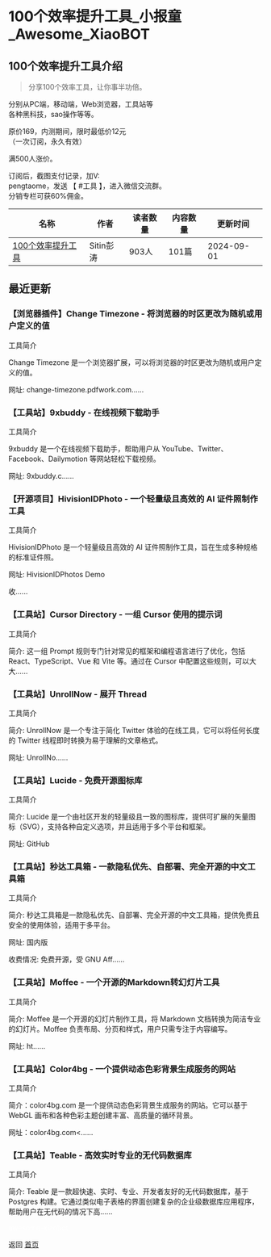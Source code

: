 # 100个效率提升工具_小报童_Awesome_XiaoBOT

## 100个效率提升工具介绍
> 分享100个效率工具，让你事半功倍。    
    
分别从PC端，移动端，Web浏览器，工具站等    
各种黑科技，sao操作等等。    
    
原价169，内测期间，限时最低价12元    
（一次订阅，永久有效）    
    
满500人涨价。    
    
订阅后，截图支付记录，加V:    
pengtaome，发送 【 #工具 】，进入微信交流群。    
分销专栏可获60%佣金。  
  


|名称|作者|读者数量|内容数量|更新时间|
|---|---|---|---|---|
|[100个效率提升工具](https://xiaobot.net/p/office?refer=0b133df9-27dc-423b-8101-639049001c13)|Sitin彭涛|903人|101篇|2024-09-01|

## 最近更新
### 【浏览器插件】Change Timezone - 将浏览器的时区更改为随机或用户定义的值

工具简介

Change Timezone 是一个浏览器扩展，可以将浏览器的时区更改为随机或用户定义的值。

网址: change-timezone.pdfwork.com......

### 【工具站】9xbuddy - 在线视频下载助手

工具简介

9xbuddy 是一个在线视频下载助手，帮助用户从 YouTube、Twitter、Facebook、Dailymotion 等网站轻松下载视频。

网址: 9xbuddy.c......

### 【开源项目】HivisionIDPhoto - 一个轻量级且高效的 AI 证件照制作工具

工具简介

HivisionIDPhoto 是一个轻量级且高效的 AI 证件照制作工具，旨在生成多种规格的标准证件照。

网址: HivisionIDPhotos Demo

收......

### 【工具站】Cursor Directory - 一组 Cursor 使用的提示词

工具简介

简介: 这一组 Prompt 规则专门针对常见的框架和编程语言进行了优化，包括 React、TypeScript、Vue 和 Vite 等。通过在
Cursor 中配置这些规则，可以大大......

### 【工具站】UnrollNow - 展开 Thread

工具简介

简介: UnrollNow 是一个专注于简化 Twitter 体验的在线工具，它可以将任何长度的 Twitter 线程即时转换为易于理解的文章格式。

网址: UnrollNo......

### 【工具站】Lucide - 免费开源图标库

工具简介

简介: Lucide 是一个由社区开发的轻量级且一致的图标库，提供可扩展的矢量图标（SVG），支持各种自定义选项，并且适用于多个平台和框架。

网址: GitHub

### 【工具站】秒达工具箱 - 一款隐私优先、自部署、完全开源的中文工具箱

工具简介

简介: 秒达工具箱是一款隐私优先、自部署、完全开源的中文工具箱，提供免费且安全的使用体验，适用于多平台。

网址: 国内版

收费情况: 免费开源，受 GNU Aff......

### 【工具站】Moffee - 一个开源的Markdown转幻灯片工具

工具简介

简介: Moffee 是一个开源的幻灯片制作工具，将 Markdown 文档转换为简洁专业的幻灯片。Moffee
负责布局、分页和样式，用户只需专注于内容编写。

网址: ht......

### 【工具站】Color4bg - 一个提供动态色彩背景生成服务的网站

工具简介

简介：color4bg.com 是一个提供动态色彩背景生成服务的网站。它可以基于 WebGL 画布和各种色彩主题创建丰富、高质量的循环背景。

网址：color4bg.com<......

### 【工具站】Teable - 高效实时专业的无代码数据库

工具简介

简介: Teable 是一款超快速、实时、专业、开发者友好的无代码数据库，基于 Postgres
构建。它通过类似电子表格的界面创建复杂的企业级数据库应用程序，帮助用户在无代码的情况下高......


<a href="https://github.com/Reno9527/awesome-xiaobot" style="color: white; text-decoration: none;">awesome-xiaobot</a>

返回 [首页](../README.md)
